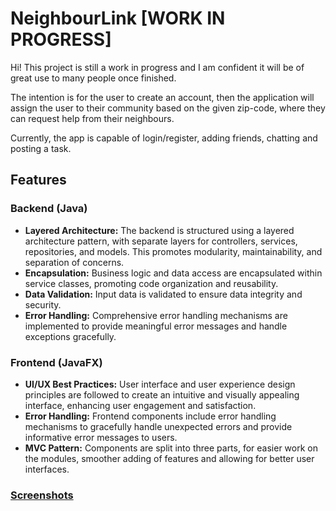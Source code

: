 <h1>NeighbourLink [WORK IN PROGRESS]</h1>

<p>Hi! This project is still a work in progress and I am confident it will be of great use to many people once finished.
<p>The intention is for the user to create an account, then the application will assign the user to their community based on the given zip-code, where they can request help from their neighbours.</p>
<p>Currently, the app is capable of login/register, adding friends, chatting and posting a task.</p>

<h2>Features</h2>

<h3>Backend (Java)</h3>
<ul>
    <li><strong>Layered Architecture:</strong> The backend is structured using a layered architecture pattern, with separate layers for controllers, services, repositories, and models. This promotes modularity, maintainability, and separation of concerns.</li>
    <li><strong>Encapsulation:</strong> Business logic and data access are encapsulated within service classes, promoting code organization and reusability.</li>
    <li><strong>Data Validation:</strong> Input data is validated to ensure data integrity and security.</li>
    <li><strong>Error Handling:</strong> Comprehensive error handling mechanisms are implemented to provide meaningful error messages and handle exceptions gracefully.</li>
</ul>

<h3>Frontend (JavaFX)</h3>
<ul>
    <li><strong>UI/UX Best Practices:</strong> User interface and user experience design principles are followed to create an intuitive and visually appealing interface, enhancing user engagement and satisfaction.</li>
    <li><strong>Error Handling:</strong> Frontend components include error handling mechanisms to gracefully handle unexpected errors and provide informative error messages to users.</li>
    <li><strong>MVC Pattern:</strong> Components are split into three parts, for easier work on the modules, smoother adding of features and allowing for better user interfaces.</li>
</ul>

<h3><a href=https://imgur.com/a/a9Iq7dR>Screenshots</a></h3>
